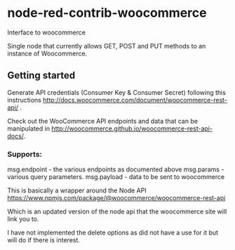# node-red-contrib-woocommerce
 Interface to woocommerce

Single node that currently allows GET, POST and PUT methods to an instance of Woocommerce.  

## Getting started
Generate API credentials (Consumer Key & Consumer Secret) following this instructions http://docs.woocommerce.com/document/woocommerce-rest-api/ .

Check out the WooCommerce API endpoints and data that can be manipulated in http://woocommerce.github.io/woocommerce-rest-api-docs/.

### Supports:

msg.endpoint - the various endpoints as documented above
msg.params - various query parameters.
msg.payload - data to be sent to woocommerce

This is basically a wrapper around the Node API
https://www.npmjs.com/package/@woocommerce/woocommerce-rest-api

Which is an updated version of the node api that the woocommerce site will link you to.

I have not implemented the delete options as did not have a use for it but will do if there is interest.
